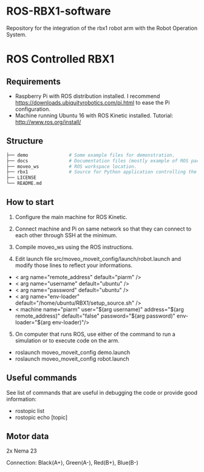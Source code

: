 # ROS-RBX1-software
Repository for the integration of the rbx1 robot arm with the Robot Operation System.

ROS Controlled RBX1
===================================

Requirements
---------------------
- Raspberry Pi with ROS distribution installed. I recommend https://downloads.ubiquityrobotics.com/pi.html to ease the Pi configuration.
- Machine running Ubuntu 16 with ROS Kinetic installed. Tutorial: http://www.ros.org/install/

Structure
----------------------
```bash
├── demo               # Some example files for demonstration.
├── docs               # Documentation files (mostly example of ROS packets)
├── moveo_ws           # ROS workspace location.
├── rbx1               # Source for Python application controlling the RBX1
├── LICENSE
└── README.md
```

How to start
----------------------
1. Configure the main machine for ROS Kinetic.

2. Connect machine and Pi on same network so that they can connect to each other through SSH at the minimum.

3. Compile moveo_ws using the ROS instructions.

4. Edit launch file src/moveo_moveit_config/launch/robot.launch and modify those lines to reflect your informations.
-  < arg name="remote_address" default="piarm" />
-  < arg name="username" default="ubuntu" />
-  < arg name="password" default="ubuntu" />
-  < arg name="env-loader" default="/home/ubuntu/RBX1/setup_source.sh" />
-  < machine name="piarm" user="$(arg username)" address="$(arg remote_address)" default="false" password="$(arg password)" env-loader="$(arg env-loader)"/>

5. On computer that runs ROS,
use either of the command to run a simulation or
to execute code on the arm.

- roslaunch moveo_moveit_config demo.launch
- roslaunch moveo_moveit_config robot.launch

Useful commands
----------------------

See list of commands that are useful in debugging the code
or provide good information:

- rostopic list
- rostopic echo [topic]


Motor data
--------------------------
2x Nema 23

Connection:
    Black(A+), Green(A-), Red(B+), Blue(B-)

